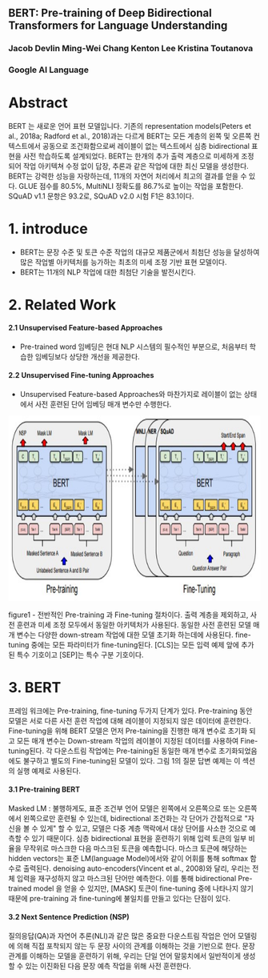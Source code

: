 ## BERT: Pre-training of Deep Bidirectional Transformers for Language Understanding


### Jacob Devlin Ming-Wei Chang Kenton Lee Kristina Toutanova
### Google AI Language

# Abstract

BERT 는 새로운 언어 표현 모델입니다. 기존의 representation models(Peters et al., 2018a; Radford et al., 2018)과는 다르게 BERT는 모든 계층의 왼쪽 및 오른쪽 컨텍스트에서 공동으로 조건화함으로써 레이블이 없는 텍스트에서 심층 bidirectional 표현을 사전 학습하도록 설계되었다. BERT는 한개의 추가 출력 계층으로 미세하게 조정되어 작업 아키텍쳐 수정 없이 답장, 추론과 같은 작업에 대한 최신 모델을 생성한다.
BERT는 강력한 성능을 자랑하는데, 11개의 자연어 처리에서 최고의 결과를 얻을 수 있다. GLUE 점수를 80.5%, MultiNLI 정확도를 86.7%로 높이는 작업을 포함한다. SQuAD v1.1 문항은 93.2로, SQuAD v2.0 시험 F1은 83.1이다.

# 1. introduce

- BERT는 문장 수준 및 토큰 수준 작업의 대규모 제품군에서 최첨단 성능을 달성하여 많은 작업별 아키텍처를 능가하는 최초의 미세 조정 기반 표현 모델이다.
- BERT는 11개의 NLP 작업에 대한 최첨단 기술을 발전시킨다.

# 2. Related Work

#### 2.1 Unsupervised Feature-based Approaches
- Pre-trained word 임베딩은 현대 NLP 시스템의 필수적인 부분으로, 처음부터 학습한 임베딩보다 상당한 개선을 제공한다.

#### 2.2 Unsupervised Fine-tuning Approaches
- Unsupervised Feature-based Approaches와 마찬가지로 레이블이 없는 상태에서 사전 훈련된 단어 임베딩 매개 변수만 수행한다.

<img src="img/figure1.jpg"  width="700" height="370">

figure1 -  전반적인 Pre-training 과 Fine-tuning 절차이다. 출력 계층을 제외하고, 사전 훈련과 미세 조정 모두에서 동일한 아키텍처가 사용된다.
동일한 사전 훈련된 모델 매개 변수는 다양한 down-stream 작업에 대한 모델 초기화 하는데에 사용된다. fine-tuning 중에는 모든 파라미터가 fine-tuning된다.
[CLS]는 모든 입력 예제 앞에 추가된 특수 기호이고 [SEP]는 특수 구분 기호이다.

# 3. BERT
 프레임 워크에는 Pre-training, fine-tuning 두가지 단계가 있다. Pre-training 동안 모델은 서로 다른 사전 훈련 작업에 대해 레이블이 지정되지 않은 데이터에
훈련한다. Fine-tuning을 위해 BERT 모델은 먼저 Pre-taining을 진행한 매개 변수로 초기화 되고 모든 매개 변수는 Down-stream 작업의 레이블이 지정된 데이터를 
사용하여 Fine-tuning된다. 각 다운스트림 작업에는 Pre-taining된 동일한 매개 변수로 초기화되었음에도 불구하고 별도의 Fine-tuning된 모델이 있다. 그림 1의 질문 답변 
예제는 이 섹션의 실행 예제로 사용된다.

#### 3.1 Pre-training BERT

Masked LM :  불행하게도, 표준 조건부 언어 모델은 왼쪽에서 오른쪽으로 또는 오른쪽에서 왼쪽으로만 훈련될 수 있는데, bidirectional 조건화는 각 단어가 간접적으로 "자신을 볼 수 있게" 할 수 있고,
모델은 다중 계층 맥락에서 대상 단어를 사소한 것으로 예측할 수 있기 때문이다. 심층 bidirectional 표현을 훈련하기 위해 입력 토큰의 일부 비율을 무작위로 마스크한 다음 마스크된 토큰을 예측합니다.
마스크 토큰에 해당하는 hidden vectors는 표준 LM(language Model)에서와 같이 어휘를 통해 softmax 함수로 출력된다. denoising auto-encoders(Vincent et al., 2008)와 달리, 우리는 전체 입력을 
재구성하지 않고 마스크된 단어만 예측한다.
 이를 통해 bidirectional Pre-trained model 을 얻을 수 있지만, [MASK] 토큰이 fine-tuning 중에 나타나지 않기 때문에 pre-training 과 fine-tuning에 불일치를 만들고 있다는 단점이 있다.

#### 3.2 Next Sentence Prediction (NSP)

질의응답(QA)과 자연어 추론(NLI)과 같은 많은 중요한 다운스트림 작업은 언어 모델링에 의해 직접 포착되지 않는 두 문장 사이의 관계를 이해하는 것을 기반으로 한다.
문장 관계를 이해하는 모델을 훈련하기 위해, 우리는 단일 언어 말뭉치에서 일반적이게 생성할 수 있는 이진화된 다음 문장 예측 작업을 위해 사전 훈련한다.


